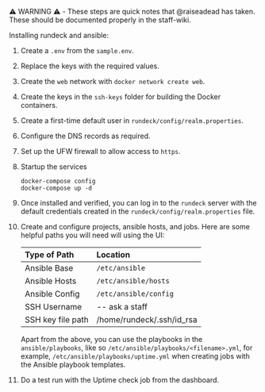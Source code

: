 ⚠️ WARNING ⚠️ - These steps are quick notes that @raiseadead has taken. These
should be documented properly in the staff-wiki.

Installing rundeck and ansible:

1. Create a `.env` from the `sample.env`.
2. Replace the keys with the required values.
3. Create the `web` network with `docker network create web`.
4. Create the keys in the `ssh-keys` folder for building the Docker containers.
5. Create a first-time default user in `rundeck/config/realm.properties`.
6. Configure the DNS records as required.
7. Set up the UFW firewall to allow access to `https`.
8. Startup the services

   ```console
   docker-compose config
   docker-compose up -d
   ```

9. Once installed and verified, you can log in to the `rundeck` server with the
   default credentials created in the `rundeck/config/realm.properties` file.

10. Create and configure projects, ansible hosts, and jobs. Here are some
    helpful paths you will need will using the UI:

    | Type of Path      | Location                  |
    | :---------------- | :------------------------ |
    | Ansible Base      | `/etc/ansible`            |
    | Ansible Hosts     | `/etc/ansible/hosts`      |
    | Ansible Config    | `/etc/ansible/config`     |
    | SSH Username      | -- ask a staff            |
    | SSH key file path | /home/rundeck/.ssh/id_rsa |

    Apart from the above, you can use the playbooks in the `ansible/playbooks`,
    like so `/etc/ansible/playbooks/<filename>.yml`, for example,
    `/etc/ansible/playbooks/uptime.yml` when creating jobs with the Ansible
    playbook templates.

11. Do a test run with the Uptime check job from the dashboard.
